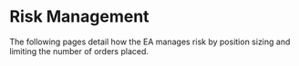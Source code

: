 # Risk Management

The following pages detail how the EA manages risk by position sizing and limiting the number of orders placed.



